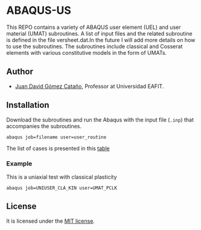 # ABAQUS-US

This REPO contains a variety of ABAQUS user element (UEL) and user material (UMAT) subroutines. A list of input files and the related subroutine is defined in the file versheet.dat.In the future I will add more details on how to use the subroutines. The subroutines include classical and Cosserat elements with various constitutive models in the form of UMATs.

## Author
- [Juan David Gómez Cataño](http://www.eafit.edu.co/docentes-investigadores/Paginas/juan-gomez.aspx), Professor at Universidad EAFIT.

## Installation
Download the subroutines and run the Abaqus with the input file (`.inp`) that accompanies the subroutines.

    abaqus job=filename user=user_routine
	
The list of cases is presented in this [table](./versheet.md)

### Example
This is a uniaxial test with classical plasticity

    abaqus job=UNIUSER_CLA_KIN user=UMAT_PCLK

	
## License
It is licensed under the [MIT license](http://en.wikipedia.org/wiki/MIT_License).

